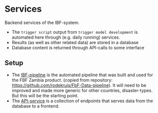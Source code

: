 # Services

Backend services of the IBF-system.
- The `trigger script` output from `trigger model development` is automated here through (e.g. daily running) services.
- Results (as well as other related data) are stored in a database
- Database content is returned through API-calls to some interface

## Setup

- The [IBF-pipeline](./IBF-pipeline/) is the automated pipeline that was built and used for the FBF Zambia product. (copied from repository: https://github.com/rodekruis/FbF-Data-pipeline). It will need to be improved and made more generic for other countries, disaster-types. But this will be the starting point.
- The [API-service](./API-service/) is a collection of endpoints that serves data from the database to a frontend.